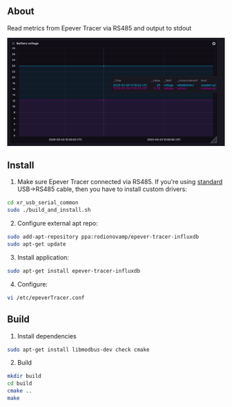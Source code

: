 ## About

Read metrics from Epever Tracer via RS485 and output to stdout

<img src="https://github.com/dernasherbrezon/epever-tracer-influxdb/raw/master/docs/screen1.png">

## Install

1. Make sure Epever Tracer connected via RS485. If you're using [standard](https://www.amazon.com/gp/product/B016RU8JUY/ref=oh_aui_search_detailpage?ie=UTF8&psc=1) USB->RS485 cable, then you have to install custom drivers:

```bash
cd xr_usb_serial_common
sudo ./build_and_install.sh
```

2. Configure external apt repo:

```bash
sudo add-apt-repository ppa:rodionovamp/epever-tracer-influxdb
sudo apt-get update
```

3. Install application:

```bash
sudo apt-get install epever-tracer-influxdb
```

4. Configure:

```bash
vi /etc/epeverTracer.conf
```

## Build

1. Install dependencies

```bash
sudo apt-get install libmodbus-dev check cmake
```

2. Build

```bash
mkdir build
cd build
cmake ..
make
```